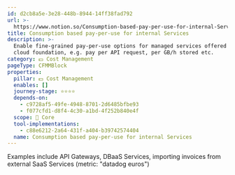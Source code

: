 ```yaml
---
id: d2cb8a5e-3e28-448b-8944-14ff38fad792
url: >-
  https://www.notion.so/Consumption-based-pay-per-use-for-internal-Services-d2cb8a5e3e28448b894414ff38fad792
title: Consumption based pay-per-use for internal Services
description: >-
  Enable fine-grained pay-per-use options for managed services offered on the
  cloud foundation, e.g. pay per API request, per GB/h stored etc.
category: 💵 Cost Management
pageType: CFMMBlock
properties:
  pillar: 💵 Cost Management
  enables: []
  journey-stage: ⭐️⭐️⭐️⭐️
  depends-on:
    - c9728af5-49fe-4948-8701-2d6485bfbe93
    - f077cfd1-d8f4-4c30-a1bd-4f252b840e4f
  scope: 🏢 Core
  tool-implementations:
    - c88e6212-2a64-431f-a404-b39742574404
  name: Consumption based pay-per-use for internal Services
---
```


Examples include API Gateways, DBaaS Services, importing invoices from external SaaS Services (metric: "datadog euros")